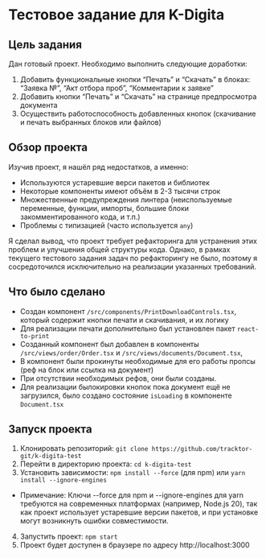 # Тестовое задание для K-Digita

## Цель задания
Дан готовый проект. Необходимо выполнить следующие доработки:
1. Добавить функциональные кнопки “Печать” и “Скачать” в блоках: “Заявка №”, “Акт отбора проб”, “Комментарии к заявке”
2. Добавить кнопки “Печать” и “Скачать” на странице предпросмотра документа
3. Осуществить работоспособность добавленных кнопок (скачивание и печать выбранных блоков или файлов)

## Обзор проекта
Изучив проект, я нашёл ряд недостатков, а именно:
* Используются устаревшие верси пакетов и библиотек
* Некоторые компоненты имеют объём в 2-3 тысячи строк
* Множественные предупреждения линтера (неиспользуемые переменные, функции, импорты, большие блоки закомментированного кода, и т.п.)
* Проблемы с типизацией (часто используется ```any```)

Я сделал вывод, что проект требует рефакторинга для устранения этих проблем и улучшения общей структуры кода. Однако, в рамках текущего тестового задания задач по рефакторингу не было, поэтому я сосредоточился исключительно на реализации указанных требований.

## Что было сделано
* Создан компонент ```/src/components/PrintDownloadControls.tsx```, который содержит кнопки печати и скачивания, и их логику
* Для реализации печати дополнительно был установлен пакет ```react-to-print```
* Созданный компонент был добавлен в компоненты ```/src/views/order/Order.tsx``` и ```/src/views/documents/Document.tsx```,
* В компонент были прокинуты необходимые для его работы пропсы (реф на блок или ссылка на документ)
* При отсутствии необходимых рефов, они были созданы.
* Для реализации былокировки кнопок пока документ ещё не загрузился, было создано состояние ```isLoading``` в компоненте ```Document.tsx```

## Запуск проекта
1. Клонировать репозиторий: ```git clone https://github.com/tracktor-git/k-digita-test```
2. Перейти в директорию проекта: ```cd k-digita-test```
3. Установить зависимости: ```npm install --force``` (для npm) или ```yarn install --ignore-engines```
* Примечание: Ключи --force для npm и --ignore-engines для yarn требуются на современных платформах (например, Node.js 20), так как проект использует устаревшие версии пакетов, и при установке могут возникнуть ошибки совместимости.
4. Запустить проект: ```npm start```
5. Проект будет доступен в браузере по адресу http://localhost:3000
